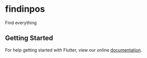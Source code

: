 # findinpos

Find everything

## Getting Started

For help getting started with Flutter, view our online
[documentation](https://flutter.io/).
